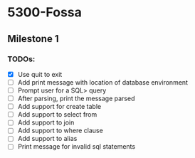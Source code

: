 # 5300-Fossa

## Milestone 1

### TODOs:

- [X] Use quit to exit
- [ ] Add print message with location of database environment
- [ ] Prompt user for a SQL> query
- [ ] After parsing, print the message parsed
- [ ] Add support for create table
- [ ] Add support to select from
- [ ] Add support to join
- [ ] Add support to where clause
- [ ] Add support to alias
- [ ] Print message for invalid sql statements
